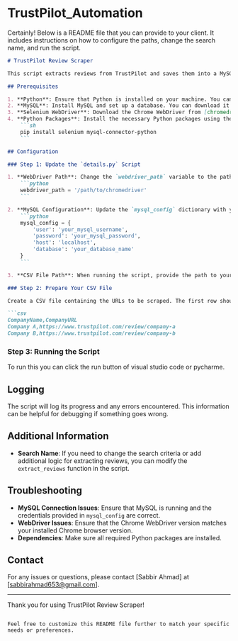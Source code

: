 # TrustPilot_Automation

Certainly! Below is a README file that you can provide to your client. It includes instructions on how to configure the paths, change the search name, and run the script.

```markdown
# TrustPilot Review Scraper

This script extracts reviews from TrustPilot and saves them into a MySQL database. The table name in the database is dynamically set based on the name of the CSV file containing the URLs to be scraped.

## Prerequisites

1. **Python**: Ensure that Python is installed on your machine. You can download it from [python.org](https://www.python.org/).
2. **MySQL**: Install MySQL and set up a database. You can download it from [mysql.com](https://www.mysql.com/).
3. **Selenium WebDriver**: Download the Chrome WebDriver from [chromedriver.chromium.org](https://chromedriver.chromium.org/).
4. **Python Packages**: Install the necessary Python packages using the following command:
    ```sh
    pip install selenium mysql-connector-python
    ```

## Configuration

### Step 1: Update the `details.py` Script

1. **WebDriver Path**: Change the `webdriver_path` variable to the path where you have saved the Chrome WebDriver executable on your machine.
    ```python
    webdriver_path = '/path/to/chromedriver'
    ```

2. **MySQL Configuration**: Update the `mysql_config` dictionary with your MySQL username, password, host, and database name.
    ```python
    mysql_config = {
        'user': 'your_mysql_username',
        'password': 'your_mysql_password',
        'host': 'localhost',
        'database': 'your_database_name'
    }
    ```

3. **CSV File Path**: When running the script, provide the path to your CSV file as a command-line argument.

### Step 2: Prepare Your CSV File

Create a CSV file containing the URLs to be scraped. The first row should contain the headers, and the subsequent rows should contain the company names and URLs. For example:

```csv
CompanyName,CompanyURL
Company A,https://www.trustpilot.com/review/company-a
Company B,https://www.trustpilot.com/review/company-b
```

### Step 3: Running the Script

To run this you can click the run button of visual studio code or pycharme.

## Logging

The script will log its progress and any errors encountered. This information can be helpful for debugging if something goes wrong.

## Additional Information

- **Search Name**: If you need to change the search criteria or add additional logic for extracting reviews, you can modify the `extract_reviews` function in the script.

## Troubleshooting

- **MySQL Connection Issues**: Ensure that MySQL is running and the credentials provided in `mysql_config` are correct.
- **WebDriver Issues**: Ensure that the Chrome WebDriver version matches your installed Chrome browser version.
- **Dependencies**: Make sure all required Python packages are installed.

## Contact

For any issues or questions, please contact [Sabbir Ahmad] at [sabbirahmad653@gmail.com].

---

Thank you for using TrustPilot Review Scraper!
```

Feel free to customize this README file further to match your specific needs or preferences.
